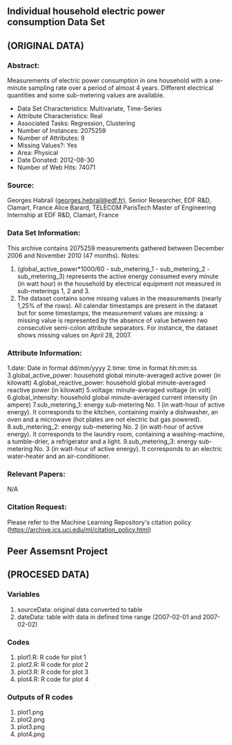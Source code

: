 ## Individual household electric power consumption Data Set
## (ORIGINAL DATA)

### Abstract: 
Measurements of electric power consumption in one household with a one-minute sampling rate over a period of almost 4 years. Different electrical quantities and some sub-metering values are available.

- Data Set Characteristics: Multivariate, Time-Series
- Attribute Characteristics: Real
- Associated Tasks: Regression, Clustering
- Number of Instances: 2075259
- Number of Attributes: 9
- Missing Values?: Yes
- Area: Physical
- Date Donated: 2012-08-30
- Number of Web Hits: 74071

### Source:
Georges Habrail (georges.hebrail@edf.fr), Senior Researcher, EDF R&D, Clamart, France
Alice Barard, TELECOM ParisTech Master of Engineering Internship at EDF R&D, Clamart, France

### Data Set Information:
This archive contains 2075259 measurements gathered between December 2006 and November 2010 (47 months).
Notes:
<ol>
<li>(global_active_power*1000/60 - sub_metering_1 - sub_metering_2 - sub_metering_3) represents the active energy consumed every minute (in watt hour) in the household by electrical equipment not measured in sub-meterings 1, 2 and 3.</li>
<li>The dataset contains some missing values in the measurements (nearly 1,25% of the rows). All calendar timestamps are present in the dataset but for some timestamps, the measurement values are missing: a missing value is represented by the absence of value between two consecutive semi-colon attribute separators. For instance, the dataset shows missing values on April 28, 2007.</li>
</ol>

### Attribute Information:
1.date: Date in format dd/mm/yyyy
2.time: time in format hh:mm:ss
3.global_active_power: household global minute-averaged active power (in kilowatt)
4.global_reactive_power: household global minute-averaged reactive power (in kilowatt)
5.voltage: minute-averaged voltage (in volt)
6.global_intensity: household global minute-averaged current intensity (in ampere)
7.sub_metering_1: energy sub-metering No. 1 (in watt-hour of active energy). It corresponds to the kitchen, containing mainly a dishwasher, an oven and a microwave (hot plates are not electric but gas powered).
8.sub_metering_2: energy sub-metering No. 2 (in watt-hour of active energy). It corresponds to the laundry room, containing a washing-machine, a tumble-drier, a refrigerator and a light.
9.sub_metering_3: energy sub-metering No. 3 (in watt-hour of active energy). It corresponds to an electric water-heater and an air-conditioner.

### Relevant Papers:
N/A

### Citation Request:
Please refer to the Machine Learning Repository's citation policy (https://archive.ics.uci.edu/ml/citation_policy.html)

## Peer Assemsnt Project
## (PROCESED DATA)

### Variables
1. sourceData: original data converted to table
2. dateData: table with data in defined time range (2007-02-01 and 2007-02-02)

### Codes
1. plot1.R: R code for plot 1
2. plot2.R: R code for plot 2
3. plot3.R: R code for plot 3
4. plot4.R: R code for plot 4

### Outputs of R codes
1. plot1.png
2. plot2.png
3. plot3.png
4. plot4.png
